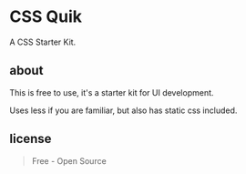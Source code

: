 CSS Quik
=======

A CSS Starter Kit.

about
-----

This is free to use, it's a starter kit for UI development.

Uses less if you are familiar, but also has static css included.

license
-------

> Free - Open Source